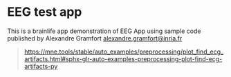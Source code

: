 # EEG test app

This is a brainlife app demonstration of EEG App using sample code published by Alexandre Gramfort <alexandre.gramfort@inria.fr>

> https://mne.tools/stable/auto_examples/preprocessing/plot_find_ecg_artifacts.html#sphx-glr-auto-examples-preprocessing-plot-find-ecg-artifacts-py


